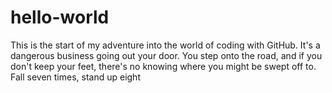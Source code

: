 # hello-world
This is the start of my adventure into the world of coding with GitHub. It's a dangerous business going out your door. You step onto the road, and if you don't keep your feet, there's no knowing where you might be swept off to. Fall seven times, stand up eight
